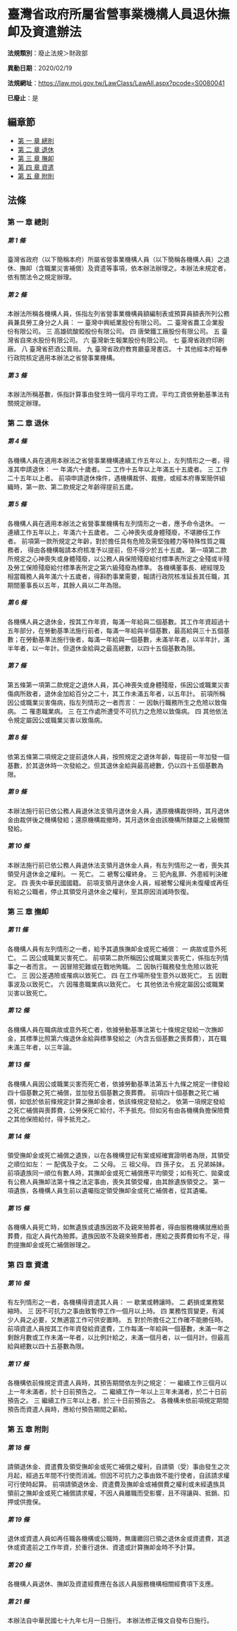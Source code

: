 # 臺灣省政府所屬省營事業機構人員退休撫卹及資遣辦法

**法規類別**：廢止法規＞財政部

**異動日期**：2020/02/19  

**法規網址**：https://law.moj.gov.tw/LawClass/LawAll.aspx?pcode=S0080041

**已廢止**：是


## 編章節
* [第 一 章 總則](#第-一-章-總則)
* [第 二 章 退休](#第-二-章-退休)
* [第 三 章 撫卹](#第-三-章-撫卹)
* [第 四 章 資遣](#第-四-章-資遣)
* [第 五 章 附則](#第-五-章-附則)
## 法條
### 第 一 章 總則

##### 第 1 條
臺灣省政府（以下簡稱本府）所屬省營事業機構人員（以下簡稱各機構人員）之退休、撫卹（含職業災害補償）及資遣等事項，依本辦法辦理之。本辦法未規定者，依有關法令之規定辦理。

##### 第 2 條
本辦法所稱各機構人員，係指左列省營事業機構員額編制表或預算員額表所列公務員兼具勞工身分之人員：
一  臺灣中興紙業股份有限公司。
二  臺灣省農工企業股份有限公司。
三  高雄硫酸錏股份有限公司。
四  唐榮鐵工廠股份有限公司。
五  臺灣省自來水股份有限公司。
六  臺灣新生報業股份有限公司。
七  臺灣省政府印刷廠。
八  臺灣省菸酒公賣局。
九  臺灣省政府教育廳臺灣書店。
十  其他經本府報奉行政院核定適用本辦法之省營事業機構。

##### 第 3 條
本辦法所稱基數，係指計算事由發生時一個月平均工資。平均工資依勞動基準法有關規定辦理。

### 第 二 章 退休

##### 第 4 條
各機構人員在適用本辦法之省營事業機構連續工作五年以上，左列情形之一者，得准其申請退休：
一  年滿六十歲者。
二  工作十五年以上年滿五十五歲者。
三  工作二十五年以上者。
前項申請退休條件，遇機構裁併、裁撤，或經本府專案簡併組織時，第一款、第二款規定之年齡得提前五歲。

##### 第 5 條
各機構人員在適用本辦法之省營事業機構有左列情形之一者，應予命令退休。
一  連續工作五年以上，年滿六十五歲者。
二  心神喪失或身體殘廢，不堪勝任工作者。
前項第一款所規定之年齡，對於擔任具有危險及需堅強體力等特殊性質之職務者， 得由各機構報請本府核准予以提前，但不得少於五十五歲。
第一項第二款所規定之心神喪失或身體殘廢，以公務人員保險殘廢給付標準表所定之全殘或半殘及勞工保險殘廢給付標準表所定之第六級殘廢為標準。
各機構董事長、總經理及相當職務人員年滿六十五歲者，得斟酌事業需要，報請行政院核准延長其任職，其期間董事長以五年，其餘人員以二年為限。

##### 第 6 條
各機構人員之退休金，按其工作年資，每滿一年給與二個基數。其工作年資超過十五年部分，在勞動基準法施行前者，每滿一年給與半個基數，最高給與三十五個基數；在勞動基準法施行後者，每滿一年給與一個基數，未滿半年者，以半年計，滿半年者，以一年計。但退休金給與之最高總數，以四十五個基數為限。

##### 第 7 條
第五條第一項第二款規定之退休人員，其心神喪失或身體殘廢，係因公或職業災害傷病所致者，退休金加給百分之二十，其工作未滿五年者，以五年計。
前項所稱因公或職業災害傷病，指左列情形之一者而言：
一  因執行職務所生之危險以致傷病。
二  罹患職業病。
三  在工作處所遭受不可抗力之危險以致傷病。
四  其他依法令規定屬因公或職業災害以致傷病。

##### 第 8 條
依第五條第二項規定之提前退休人員，按照規定之退休年齡，每提前一年加發一個基數，於其退休時一次發給之。但其退休金給與最高總數，仍以四十五個基數為限。

##### 第 9 條
本辦法施行前已依公務人員退休法支領月退休金人員，遇原機構裁併時，其月退休金由裁併後之機構發給；還原機構裁撤時，其月退休金由該機構所隸屬之上級機關發給。

##### 第 10 條
本辦法施行前已依公務人員退休法支領月退休金人員，有左列情形之一者，喪失其領受月退休金之權利。
一  死亡。
二  褫奪公權終身。
三  犯內亂罪、外患經判決確定。
四  喪失中華民國國籍。
前項支領月退休金人員，經褫奪公權尚未復權或再任有給之公職者，停止其領受月退休金之權利，至其原因消滅時恢復。

### 第 三 章 撫卹

##### 第 11 條
各機構人員有左列情形之一者，給予其遺族撫卹金或死亡補償：
一  病故或意外死亡。
二  因公或職業災害死亡。
前項第二款所稱因公或職業災害死亡，係指左列情事之一者而言。
一  因冒險犯難或在戰地殉職。
二  因執行職務發生危險以致死亡。
三  因公差遇險或罹病以致死亡。
四  在工作場所發生意外以致死亡。
五  因戰事波及以致死亡。
六  因罹患職業病以致死亡。
七  其他依法令規定屬因公或職業災害以致死亡。

##### 第 12 條
各機構人員在職病故或意外死亡者，依據勞動基準法第七十條規定發給一次撫卹金，其標準比照第六條退休金給與標準發給之（內含五個基數之喪葬費），其在職未滿三年者，以三年論。

##### 第 13 條
各機構人員因公或職業災害而死亡者，依據勞動基準法第五十九條之規定一律發給四十個基數之死亡補償，並加發五個基數之喪葬費。
前項四十個基數之死亡補償，如低於依前條規定計算之撫卹金者，依該條規定發給之。
依第一項規定發給之死亡補償與喪葬費，公勞保死亡給付，不予抵充。但如另有由各機構負擔保險費之其他保險給付，得予抵充之。

##### 第 14 條
領受撫卹金或死亡補償之遺族，以在各機構登記有案或經確實證明者為限，其領受之順位如左：
一  配偶及子女。
二  父母。
三  祖父母。
四  孫子女。
五  兄弟姊妹。
前項遺族同一順位有數人時，其撫卹金或死亡補償應平均領受；如有死亡、拋棄或有公務人員撫卹法第十條之法定事由，喪失其領受權，由其餘遺族領受之。
第一項遺族，各機構人員生前以遺囑指定領受撫卹金或死亡補償者，從其遺囑。

##### 第 15 條
各機構人員死亡時，如無遺族或遺族因故不及親來殮葬者，得由服務機構就應給喪葬費，指定人員代為殮葬。遺族因故不及親來殮葬者，應給之喪葬費如有不足，得酌提撫卹金或死亡補償辦理之。

### 第 四 章 資遣

##### 第 16 條
有左列情形之一者，各機構得資遣其人員：
一  歇業或轉讓時。
二  虧損或業務緊縮時。
三  因不可抗力之事由致暫停工作一個月以上時。
四  業務性質變更，有減少人員之必要，又無適當工作可供安置時。
五  對於所擔任之工作確不能勝任時。
前項資遣人員按其工作年資發給資遣費，工作每滿一年給與一個基數，未滿一年之剩餘月數或工作未滿一年者，以比例計給之，未滿一個月者，以一個月計。但最高給與總數以四十五基數為限。

##### 第 17 條
各機構依前條規定資遣人員時，其預告期間依左列之規定：
一  繼續工作三個月以上一年未滿者，於十日前預告之。
二  繼續工作一年以上三年未滿者，於二十日前預告之。
三  繼續工作三年以上者，於三十日前預告之。
各機構未依前項規定期間預告而資遣人員時，應給付預告期間之薪給。

### 第 五 章 附則

##### 第 18 條
請領退休金、資遣費及領受撫卹金或死亡補償之權利，自請領（受）事由發生之次月起，經過五年間不行使而消滅。但因不可抗力之事由致不能行使者，自該請求權可行使時起算。
前項請領退休金、資遣費及撫卹金或補償費之權利或未經遺族具領前之撫卹金或死亡補償請求權，不因人員離職而受影響，且不得讓與、抵銷、扣押或供擔保。

##### 第 19 條
退休或資遣人員如再任職各機構或公職時，無庸繳回已領之退休金或資遣費，其退休或資遣前之工作年資，於重行退休、資遣或計算撫卹金時不予計算。

##### 第 20 條
各機構人員退休、撫卹及資遣經費應在各該人員服務機構相關經費項下支應。

##### 第 21 條
本辦法自中華民國七十九年七月一日施行。
本辦法修正條文自發布日施行。


